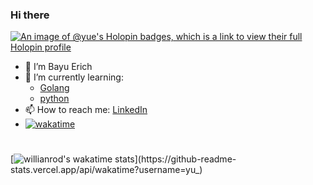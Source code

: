 ### Hi there
[![An image of @yue's Holopin badges, which is a link to view their full Holopin profile](https://holopin.me/yue)](https://holopin.io/@yue)
- 👋 I’m Bayu Erich 
- 🌱 I’m currently learning: 
  + [Golang](https://golang.org/)
  + [python](https://www.python.org/)
- 📫 How to reach me: [LinkedIn](https://www.linkedin.com/in/bayuerich/)
- [![wakatime](https://wakatime.com/badge/user/b642d58c-7a7f-424c-bf74-8651af920de6.svg)](https://wakatime.com/@b642d58c-7a7f-424c-bf74-8651af920de6)

# 
[![willianrod's wakatime stats](https://github-readme-stats.vercel.app/api/wakatime?username=yu_)](https://github-readme-stats.vercel.app/api/wakatime?username=yu_)

